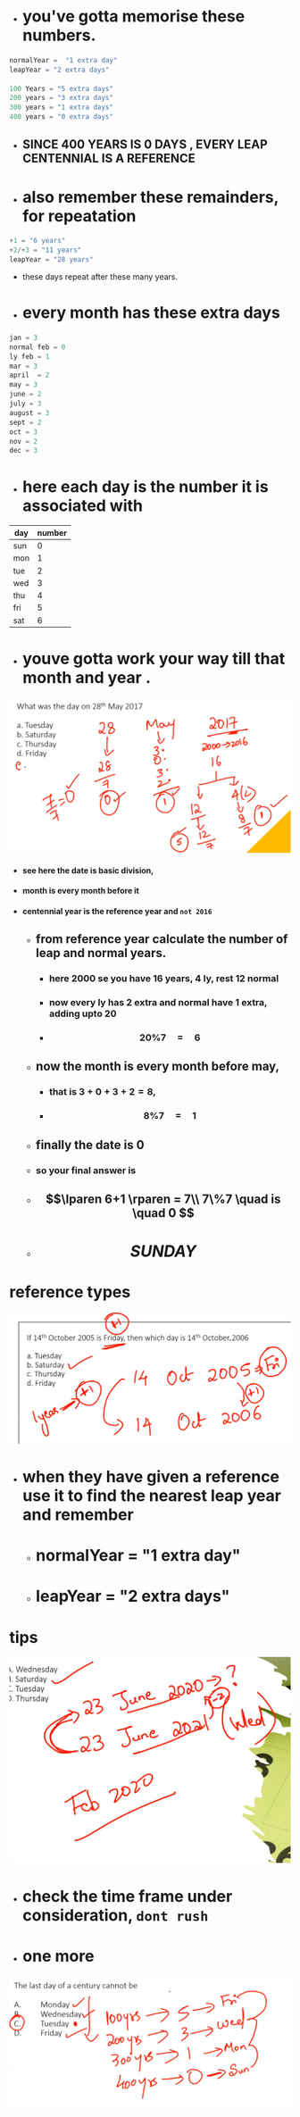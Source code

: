 - # you've gotta memorise these numbers.
```python
normalYear =  "1 extra day"
leapYear = "2 extra days"

100 Years = "5 extra days"
200 years = "3 extra days"
300 years = "1 extra days"
400 years = "0 extra days"
```
- ## SINCE 400 YEARS IS 0 DAYS , EVERY LEAP CENTENNIAL IS A REFERENCE
- # also remember these remainders, for repeatation
```python
+1 = "6 years"
+2/+3 = "11 years"
leapYear = "28 years"
```
- these days repeat after these many years.

- # every month has these extra  days
```javascript
jan = 3
normal feb = 0
ly feb = 1
mar = 3
april  = 2
may = 3
june = 2
july = 3
august = 3
sept = 2
oct = 3
nov = 2
dec = 3
```
- # here each day is the number it is associated with
|day|number|
|--|--|
|sun|0|
|mon|1|
|tue|2|
|wed|3|
|thu|4|
|fri|5|
|sat|6|




- # youve gotta work your way till that month and year .
![imageAlt](./pictures/calp2.png)
- #### see here the date is basic division, 
- #### month is every month before it
- #### centennial year is the reference year and `not 2016`
	- ## from reference year calculate the number of leap and normal years.
		- ### here 2000 se you have 16  years, 4 ly, rest 12 normal
		- ### now every ly has 2 extra and normal have 1 extra, adding upto 20
		- ### $$20\%7 \quad = \quad  6$$ 
	- ## now the month is every month before may,
		- ### that is $3+0+3+2 = 8$,
		- ### $$8\%7 \quad = \quad  1$$ 
	- ## finally the date is 0
	- ### so your final answer is   
	- ## $$\lparen 6+1 \rparen = 7\\  7\%7 \quad is \quad 0  $$
	- # $$ SUNDAY $$
# reference types
![imageAlt](./pictures/calp3.png)
- # when they have given a reference use it to find the nearest  leap year and remember 
	- #	normalYear =  "1 extra day"
	- #	leapYear = "2 extra days"

# tips
![imageAlt](./pictures/calp4.png)
- # check the time frame under consideration, `dont rush`
- # one more 
![imageAlt](./pictures/calp5.png)

